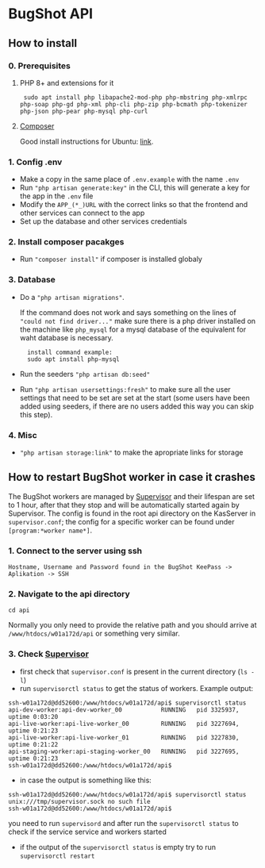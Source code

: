 # BugShot API

## How to install

### 0. Prerequisites

1. PHP 8+ and extensions for it

		sudo apt install php libapache2-mod-php php-mbstring php-xmlrpc php-soap php-gd php-xml php-cli php-zip php-bcmath php-tokenizer php-json php-pear php-mysql php-curl

2. [Composer](https://getcomposer.org/)

	Good install instructions for Ubuntu: [link](https://www.digitalocean.com/community/tutorials/how-to-install-composer-on-ubuntu-20-04-quickstart).

### 1. Config .env

- Make a copy in the same place of `.env.example` with the name `.env`
- Run `"php artisan generate:key"` in the CLI, this will generate a key for the app in the `.env` file
- Modify the `APP_(*_)URL` with the correct links so that the frontend and other services can connect to the app
- Set up the database and other services credentials

### 2. Install composer pacakges

- Run `"composer install"` if composer is installed globaly

### 3. Database

- Do a `"php artisan migrations"`. 

	If the command does not work and says something on the lines of `"could not find driver..."` make sure there is a php driver installed on the machine like `php_mysql` for a mysql database of the equivalent  for waht database is necessary. 

		install command example:
		sudo apt install php-mysql

- Run the seeders `"php artisan db:seed"`
- Run `"php artisan usersettings:fresh"` to make sure all the user settings that need to be set are set at the start (some users have been added using seeders, if there are no users added this way you can skip this step).

### 4. Misc

- `"php artisan storage:link"` to make the apropriate links for storage


## How to restart BugShot worker in case it crashes

The BugShot workers are managed by [Supervisor](http://supervisord.org/) and their lifespan are set to 1 hour, after that they stop and will be automatically started again by Supervisor. The config is found in the root api directory on the KasServer in `supervisor.conf`; the config for a specific worker can be found under `[program:*worker name*]`.

### 1. Connect to the server using ssh

    Hostname, Username and Password found in the BugShot KeePass -> Aplikation -> SSH

### 2. Navigate to the api directory

    cd api

Normally you only need to provide the relative path and you should arrive at `/www/htdocs/w01a172d/api` or something very similar.

### 3. Check [Supervisor](http://supervisord.org/)

-   first check that `supervisor.conf` is present in the current directory (`ls -l`)
-   run `supervisorctl status` to get the status of workers. Example output:

```
ssh-w01a172d@dd52600:/www/htdocs/w01a172d/api$ supervisorctl status
api-dev-worker:api-dev-worker_00           RUNNING   pid 3325937, uptime 0:03:20
api-live-worker:api-live-worker_00         RUNNING   pid 3227694, uptime 0:21:23
api-live-worker:api-live-worker_01         RUNNING   pid 3227830, uptime 0:21:22
api-staging-worker:api-staging-worker_00   RUNNING   pid 3227695, uptime 0:21:23
ssh-w01a172d@dd52600:/www/htdocs/w01a172d/api$
```

-   in case the output is something like this:

```
ssh-w01a172d@dd52600:/www/htdocs/w01a172d/api$ supervisorctl status
unix:///tmp/supervisor.sock no such file
ssh-w01a172d@dd52600:/www/htdocs/w01a172d/api$
```

you need to run `supervisord` and after run the `supervisorctl status` to check if the service service and workers started

-   if the output of the `supervisorctl status` is empty try to run `supervisorctl restart`
